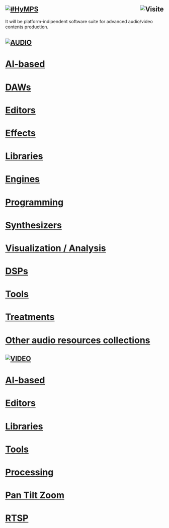 ## [![#HyMPS](http://www.forart.it/progetti/HyMPS/logo.png)](https://github.com/forart/HyMPS# "HYbrid Multimedia Production Suite") <img src="https://c.andyhoppe.com/1686913050" align="right" style="border:none" alt="Visite" />
It will be platform-indipendent software suite for advanced audio/video contents production.


## [![AUDIO](https://flat.badgen.net/badge/HyMPS/AUDIO/green?scale=3)]()
# [AI-based](https://github.com/forart/HyMPS/blob/main/A_AIaudio.md#--)
# [DAWs](https://github.com/forart/HyMPS/blob/main/A_DAWs.md#--)
# [Editors](https://github.com/forart/HyMPS/blob/main/A_Editors.md#--)
# [Effects](https://github.com/forart/HyMPS/blob/main/AudioFXs.md#--)
# [Libraries](https://github.com/forart/HyMPS/blob/main/AudioLIBs.md#--)
# [Engines](https://github.com/forart/HyMPS/blob/main/Aengines.md#--)
# [Programming](https://github.com/forart/HyMPS/blob/main/Programming.md#--)
# [Synthesizers](https://github.com/forart/HyMPS/blob/main/Synths.md#--)
# [Visualization / Analysis](https://github.com/forart/HyMPS/blob/main/visuanalysis.md#--)
# [DSPs](https://github.com/forart/HyMPS/blob/main/DSPs.md#--)
# [Tools](https://github.com/forart/HyMPS/blob/main/A_Tools.md#--)
# [Treatments](https://github.com/forart/HyMPS/blob/main/A_Treatments.md#--)

# [Other audio resources collections](https://github.com/forart/HyMPS/blob/main/A_Collections.md)

## [![VIDEO](https://flat.badgen.net/badge/HyMPS/VIDEO/green?scale=3)]()
# [AI-based](https://github.com/forart/HyMPS/blob/main/AIvideo.md#--)
# [Editors](https://github.com/forart/HyMPS/blob/main/VideoEditors.md#--)
# [Libraries](https://github.com/forart/HyMPS/blob/main/VideoLIBs.md#--)
# [Tools](https://github.com/forart/HyMPS/blob/main/VideoTools.md#--)
# [Processing](https://github.com/forart/HyMPS/blob/main/Processing.md#--)
# [Pan Tilt Zoom](https://github.com/forart/HyMPS/blob/main/PTZstuff.md#--)
# [RTSP](https://github.com/forart/HyMPS/blob/main/RTSP.md#--)
    
